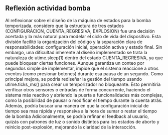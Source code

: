 ## Reflexión actividad bomba

Al reflexionar sobre el diseño de la máquina de estados para la bomba temporizada, considero que la estructura de tres estados (CONFIGURACION, CUENTA_REGRESIVA, EXPLOSION) fue una decisión acertada y la más natural para modelar el ciclo de vida del dispositivo. 
Esta división facilitó la organización del código y la separación clara de responsabilidades: configuración inicial, operación activa y estado final. 
Sin embargo, una dificultad inherente al diseño implementado se trata la naturaleza de utime.sleep(1) dentro del estado CUENTA_REGRESIVA, ya que puede bloquear ciertas funciones. 
Aunque garantiza un conteo por segundos simple de implementar, impide que el sistema reaccione a otros eventos (como presionar botones) durante esa pausa de un segundo. 
Como principal mejora, se podría rediseñar la gestión del tiempo usando utime.ticks_ms() para crear un temporizador no bloqueante. 
Esto permitiría verificar otros sensores o entradas de forma concurrente, haciendo el sistema más reactivo y abriendo la puerta a funcionalidades más complejas, como la posibilidad de pausar o modificar el tiempo durante la cuenta atrás.
Además, podría buscar una manera en que la configuración inicial de tiempo sea mas rápida y responsiva a la hora de sumar o restar el tiempo de la bomba
Adicionalmente, se podría refinar el feedback al usuario, quizás con patrones de luz o sonido distintos para los estados de aborto y reinicio post-explosión, mejorando la claridad de la interacción.

